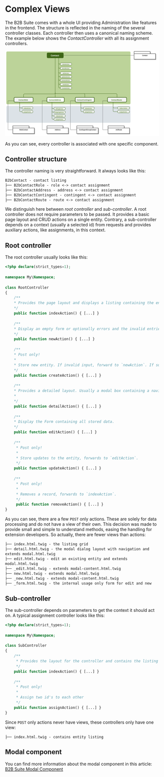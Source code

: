 # Complex Views

The B2B Suite comes with a whole UI providing Administration like features in the frontend. The structure is reflected in the naming of the several controller classes. Each controller then uses a canonical naming scheme. The example below shows the *ContactController* with all its assignment controllers.

![image](/.gitbook/assets/contact-controller-complex-example.svg)

As you can see, every controller is associated with one specific component.

## Controller structure

The controller naming is very straightforward. It always looks like this:

    B2bContact - contact listing
    ├── B2bContactRole - role <-> contact assignment
    ├── B2bContactAddress - address <-> contact assignment
    ├── B2bContactContingent - contingent <-> contact assignment
    ├── B2bContactRoute - route <-> contact assignment

We distinguish here between *root controller* and *sub-controller*. A root controller does not require parameters to be passed. It provides a basic page layout and CRUD actions on a single entity. Contrary, a sub-controller depends on a context (usually a selected id) from requests and provides auxiliary actions, like assignments, in this context.

## Root controller

The root controller usually looks like this:

```php
<?php declare(strict_types=1);

namespace My\Namespace;

class RootController
{
    /**
    * Provides the page layout and displays a listing containing the entities
    */
    public function indexAction() { [...] }
    
    /**
    * Display an empty form or optionally errors and the invalid entries
    */
    public function newAction() { [...] }

    /**
    * Post only!
    *
    * Store new entity. If invalid input, forward to `newAction`. If successful, forward to `detailAction`.
    */
    public function createAction() { [...] }

    /**
    * Provides a detailed layout. Usually a modal box containing a navigation and initially selecting the `editAction`.
    *
    */
    public function detailAction() { [...] }

    /**
    * Display the Form containing all stored data.
    */
    public function editAction() { [...] }

    /**
     * Post only!
     *
     * Store updates to the entity, forwards to `editAction`.
     */
    public function updateAction() { [...] }

    /**
     * Post only!
     *
     * Removes a record, forwards to `indexAction`.
     */
     public function removeAction() { [...] }
}
```

As you can see, there are a few `POST` only actions. These are solely for data processing and do not have a view of their own. This decision was made to provide small and simple to understand methods, easing the handling for extension developers. So actually, there are fewer views than actions:

    ├── index.html.twig - the listing grid
    ├── detail.html.twig - the modal dialog layout with navigation and extends modal.html.twig
    ├── edit.html.twig - edit an existing entity and extends modal.html.twig
    ├── _edit.html.twig - extends modal-content.html.twig
    ├── new.html.twig - extends modal.html.twig
    ├── _new.html.twig - extends modal-content.html.twig
    ├── _form.html.twig - the internal usage only form for edit and new

## Sub-controller

The sub-controller depends on parameters to get the context it should act on. A typical assignment controller looks like this:

```php
<?php declare(strict_types=1);

namespace My\Namespace;

class SubController
{
    /**
     * Provides the layout for the controller and contains the listing
     */
    public function indexAction() { [...] }

    /**
     * Post only!
     *
     * Assign two id's to each other
     */
    public function assignAction() { [...] }
}
```

Since `POST` only actions never have views, these controllers only have one view:

    ├── index.html.twig - contains entity listing

## Modal component

You can find more information about the modal component in this article: [B2B Suite Modal Component](modal-component.md)
